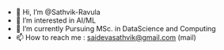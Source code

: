 - 👋 Hi, I’m @Sathvik-Ravula
- 👀 I’m interested in AI/ML
- 🌱 I’m currently Pursuing MSc. in DataScience and Computing
- 📫 How to reach me : saidevasathvik@gmail.com (mail)

<!---
Sathvik-Ravula/Sathvik-Ravula is a ✨ special ✨ repository because its `README.md` (this file) appears on your GitHub profile.
You can click the Preview link to take a look at your changes.
--->
